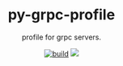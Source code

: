 <h1 align="center">py-grpc-profile</h1>
<p align="center">profile for grpc servers.</p>

<p align="center">
    <a href="https://github.com/yhino/py-grpc-profile/actions/workflows/build.yml"><img src="https://github.com/yhino/py-grpc-profile/actions/workflows/build.yml/badge.svg" alt="build"></a>
    <a href="https://codecov.io/gh/yhino/py-grpc-profile"><img src="https://codecov.io/gh/yhino/py-grpc-profile/branch/main/graph/badge.svg?token=KWABCP5TYT"/></a>
</p>
